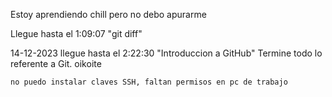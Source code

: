 Estoy aprendiendo chill pero no debo apurarme


Llegue hasta el 1:09:07 "git diff"



14-12-2023 llegue hasta el 2:22:30 "Introduccion a GitHub"
    Termine todo lo referente a Git. oikoite

    no puedo instalar claves SSH, faltan permisos en pc de trabajo
